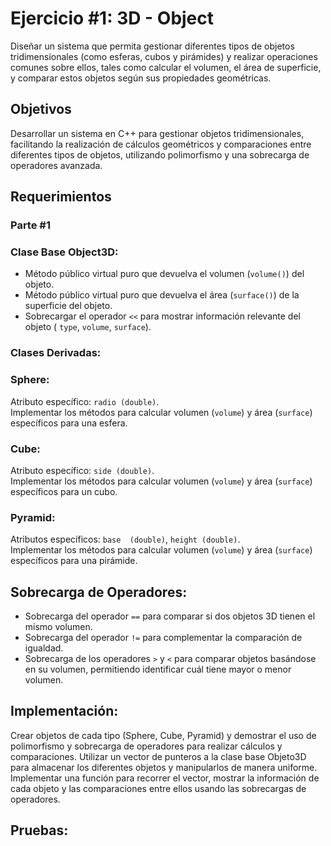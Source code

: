 # Ejercicio #1: 3D - Object
Diseñar un sistema que permita gestionar diferentes tipos de objetos tridimensionales (como esferas, cubos y pirámides) y realizar operaciones comunes sobre ellos, tales como calcular el volumen, el área de superficie, y comparar estos objetos según sus propiedades geométricas.

## Objetivos
Desarrollar un sistema en C++ para gestionar objetos tridimensionales, facilitando la realización de cálculos geométricos y comparaciones entre diferentes tipos de objetos, utilizando polimorfismo y una sobrecarga de operadores avanzada.

## Requerimientos
### Parte #1

### Clase Base Object3D:

- Método público virtual puro que devuelva el volumen (`volume()`) del objeto.
- Método público virtual puro que devuelva el área (`surface()`) de la superficie del objeto.
- Sobrecargar el operador `<<` para mostrar información relevante del objeto (
    `type`, `volume`, `surface`).

### Clases Derivadas:

### Sphere:
Atributo específico: `radio (double)`.  
Implementar los métodos para calcular volumen (`volume`) y área (`surface`) específicos para una esfera.
### Cube:
Atributo específico: `side (double)`.  
Implementar los métodos para calcular volumen (`volume`) y área (`surface`) específicos para un cubo.
### Pyramid:
Atributos específicos: `base  (double)`, `height (double)`.  
Implementar los métodos para calcular volumen (`volume`) y área (`surface`) específicos para una pirámide.

## Sobrecarga de Operadores:
- Sobrecarga del operador `==` para comparar si dos objetos 3D tienen el mismo volumen.
- Sobrecarga del operador `!=` para complementar la comparación de igualdad.
- Sobrecarga de los operadores `>` y `<` para comparar objetos basándose en su volumen, permitiendo identificar cuál tiene mayor o menor volumen.

## Implementación:
Crear objetos de cada tipo (Sphere, Cube, Pyramid) y demostrar el uso de polimorfismo y sobrecarga de operadores para realizar cálculos y comparaciones.
Utilizar un vector de punteros a la clase base Objeto3D para almacenar los diferentes objetos y manipularlos de manera uniforme.
Implementar una función para recorrer el vector, mostrar la información de cada objeto y las comparaciones entre ellos usando las sobrecargas de operadores.

## Pruebas:

